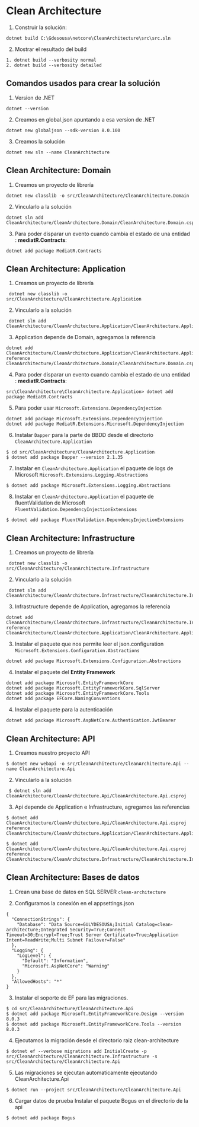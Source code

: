 # Clean Architecture

1. Construir la solución: 
```
dotnet build C:\Gdesousa\netcore\CleanArchitecture\src\src.sln
```

2. Mostrar el resultado del build

```
1. dotnet build --verbosity normal
2. dotnet build --verbosity detailed
```

## Comandos usados para crear la solución

1. Version de .NET
```
dotnet --version
```

2. Creamos en global.json apuntando a esa version de .NET
```
dotnet new globaljson --sdk-version 8.0.100
```

3. Creamos la solución
```
dotnet new sln --name CleanArchitecture
```

## Clean Architecture: Domain

1. Creamos un proyecto de librería 
```
dotnet new classlib -o src/CleanArchitecture/CleanArchitecture.Domain
```

2. Vincularlo a la solución
```
dotnet sln add CleanArchitecture/CleanArchitecture.Domain/CleanArchitecture.Domain.csproj
```

3. Para poder disparar un evento cuando cambia el estado de una entidad :  **mediatR.Contracts**: 
```
dotnet add package MediatR.Contracts
```

## Clean Architecture: Application

1. Creamos un proyecto de librería 
```
 dotnet new classlib -o src/CleanArchitecture/CleanArchitecture.Application
 ```

 2. Vincularlo a la solución
```
 dotnet sln add CleanArchitecture/CleanArchitecture.Application/CleanArchitecture.Application.csproj
```

3. Application depende de Domain, agregamos la referencia
```
dotnet add CleanArchitecture/CleanArchitecture.Application/CleanArchitecture.Application.csproj reference CleanArchitecture/CleanArchitecture.Domain/CleanArchitecture.Domain.csproj

```
4. Para poder disparar un evento cuando cambia el estado de una entidad :  **mediatR.Contracts**: 
```
src\CleanArchitecture\CleanArchitecture.Application> dotnet add package MediatR.Contracts
```

5. Para poder usar `Microsoft.Extensions.DependencyInjection`

```
dotnet add package Microsoft.Extensions.DependencyInjection
dotnet add package MediatR.Extensions.Microsoft.DependencyInjection
````

6. Instalar `Dapper` para la parte de BBDD desde el directorio `CleanArchitecture.Application`
````
$ cd src/CleanArchitecture/CleanArchitecture.Application
$ dotnet add package Dapper --version 2.1.35 
````

7. Instalar en `CleanArchitecture.Application` el paquete de logs de Microsoft `Microsoft.Extensions.Logging.Abstractions`
````
$ dotnet add package Microsoft.Extensions.Logging.Abstractions
````

8. Instalar en `CleanArchitecture.Application` el paquete de fluentValidation de Microsoft `FluentValidation.DependencyInjectionExtensions`
````
$ dotnet add package FluentValidation.DependencyInjectionExtensions
````

## Clean Architecture: Infrastructure

1. Creamos un proyecto de librería 
```
 dotnet new classlib -o src/CleanArchitecture/CleanArchitecture.Infrastructure
 ```

  2. Vincularlo a la solución
```
 dotnet sln add CleanArchitecture/CleanArchitecture.Infrastructure/CleanArchitecture.Infrastructure.csproj
```

3. Infrastructure depende de Application, agregamos la referencia
```
dotnet add CleanArchitecture/CleanArchitecture.Infrastructure/CleanArchitecture.Infrastructure.csproj reference CleanArchitecture/CleanArchitecture.Application/CleanArchitecture.Application.csproj
```


3. Instalar el paquete que nos permite leer el json.configuration `Microsoft.Extensions.Configuration.Abstractions`
```
dotnet add package Microsoft.Extensions.Configuration.Abstractions
```

4. Instalar el paquete del **Entity Framework**
```
dotnet add package Microsoft.EntityFrameworkCore
dotnet add package Microsoft.EntityFrameworkCore.SqlServer
dotnet add package Microsoft.EntityFrameworkCore.Tools
dotnet add package EFCore.NamingConventions
```

4. Instalar el paquete para la autenticación
```
dotnet add package Microsoft.AspNetCore.Authentication.JwtBearer
```

## Clean Architecture: API

1. Creamos nuestro proyecto API

```
$ dotnet new webapi -o src/CleanArchitecture/CleanArchitecture.Api --name CleanArchitecture.Api
```

2. Vincularlo a la solución
```
 $ dotnet sln add CleanArchitecture/CleanArchitecture.Api/CleanArchitecture.Api.csproj
```

3. Api depende de Application e Infrastructure, agregamos las referencias
```
$ dotnet add CleanArchitecture/CleanArchitecture.Api/CleanArchitecture.Api.csproj reference CleanArchitecture/CleanArchitecture.Application/CleanArchitecture.Application.csproj

$ dotnet add CleanArchitecture/CleanArchitecture.Api/CleanArchitecture.Api.csproj reference CleanArchitecture/CleanArchitecture.Infrastructure/CleanArchitecture.Infrastructure.csproj
```

## Clean Architecture: Bases de datos


1. Crean una base de datos en SQL SERVER `clean-architecture`

2. Configuramos la conexión en el appsettings.json

```
{
  "ConnectionStrings": {
    "Database": "Data Source=GULYDESOUSA;Initial Catalog=clean-architecture;Integrated Security=True;Connect Timeout=30;Encrypt=True;Trust Server Certificate=True;Application Intent=ReadWrite;Multi Subnet Failover=False"
  },
  "Logging": {
    "LogLevel": {
      "Default": "Information",
      "Microsoft.AspNetCore": "Warning"
    }
  },
  "AllowedHosts": "*"
}
```

3. Instalar el soporte de EF para las migraciones.
```
$ cd src/CleanArchitecture/CleanArchitecture.Api
$ dotnet add package Microsoft.EntityFrameworkCore.Design --version 8.0.3
$ dotnet add package Microsoft.EntityFrameworkCore.Tools --version 8.0.3
```

4. Ejecutamos la migración desde el directorio raiz clean-architecture
```
$ dotnet ef --verbose migrations add InitialCreate -p src/CleanArchitecture/CleanArchitecture.Infrastructure -s src/CleanArchitecture/CleanArchitecture.Api 
```

5. Las migraciones se ejecutan automaticamente ejecutando CleanArchitecture.Api

```
$ dotnet run --project src/CleanArchitecture/CleanArchitecture.Api 
```

6. Cargar datos de prueba
Instalar el paquete  Bogus en el directorio de la api

```
$ dotnet add package Bogus 
```



